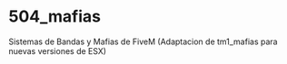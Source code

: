 # 504_mafias
Sistemas de Bandas y Mafias de FiveM (Adaptacion de tm1_mafias para nuevas versiones de ESX)
